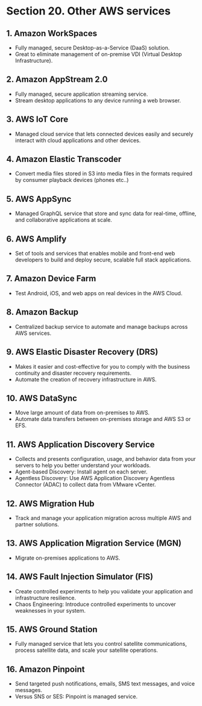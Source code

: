 # Section 20. Other AWS services

## 1. Amazon WorkSpaces

- Fully managed, secure Desktop-as-a-Service (DaaS) solution.
- Great to eliminate management of on-premise VDI (Virtual Desktop Infrastructure).

## 2. Amazon AppStream 2.0

- Fully managed, secure application streaming service.
- Stream desktop applications to any device running a web browser.

## 3. AWS IoT Core

- Managed cloud service that lets connected devices easily and securely interact with cloud applications and other devices.

## 4. Amazon Elastic Transcoder

- Convert media files stored in S3 into media files in the formats required by consumer playback devices (phones etc..)

## 5. AWS AppSync

- Managed GraphQL service that store and sync data for real-time, offline, and collaborative applications at scale.

## 6. AWS Amplify

- Set of tools and services that enables mobile and front-end web developers to build and deploy secure, scalable full stack applications.

## 7. Amazon Device Farm

- Test Android, iOS, and web apps on real devices in the AWS Cloud.

## 8. Amazon Backup

- Centralized backup service to automate and manage backups across AWS services.

## 9. AWS Elastic Disaster Recovery (DRS)

- Makes it easier and cost-effective for you to comply with the business continuity and disaster recovery requirements.
- Automate the creation of recovery infrastructure in AWS.

## 10. AWS DataSync

- Move large amount of data from on-premises to AWS.
- Automate data transfers between on-premises storage and AWS S3 or EFS.

## 11. AWS Application Discovery Service

- Collects and presents configuration, usage, and behavior data from your servers to help you better understand your workloads.
- Agent-based Discovery: Install agent on each server.
- Agentless Discovery: Use AWS Application Discovery Agentless Connector (ADAC) to collect data from VMware vCenter.

## 12. AWS Migration Hub

- Track and manage your application migration across multiple AWS and partner solutions.

## 13. AWS Application Migration Service (MGN)

- Migrate on-premises applications to AWS.

## 14. AWS Fault Injection Simulator (FIS)

- Create controlled experiments to help you validate your application and infrastructure resilience.
- Chaos Engineering: Introduce controlled experiments to uncover weaknesses in your system.

## 15. AWS Ground Station

- Fully managed service that lets you control satellite communications, process satellite data, and scale your satellite operations.

## 16. Amazon Pinpoint

- Send targeted push notifications, emails, SMS text messages, and voice messages.
- Versus SNS or SES: Pinpoint is managed service.



